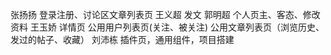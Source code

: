 张扬扬 登录注册、讨论区文章列表页
王义超 发文
郭明超 个人页主、客态、修改资料
王玉娇 详情页 公用用户列表页(关注、被关注) 公用文章列表页（浏览历史、发过的帖子、收藏）
刘沛栋 插件页，通用组件，项目搭建